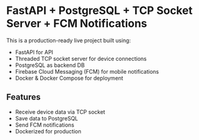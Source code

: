 # FastAPI + PostgreSQL + TCP Socket Server + FCM Notifications

This is a production-ready live project built using:
- FastAPI for API
- Threaded TCP socket server for device connections
- PostgreSQL as backend DB
- Firebase Cloud Messaging (FCM) for mobile notifications
- Docker & Docker Compose for deployment

## Features
- Receive device data via TCP socket
- Save data to PostgreSQL
- Send FCM notifications
- Dockerized for production
